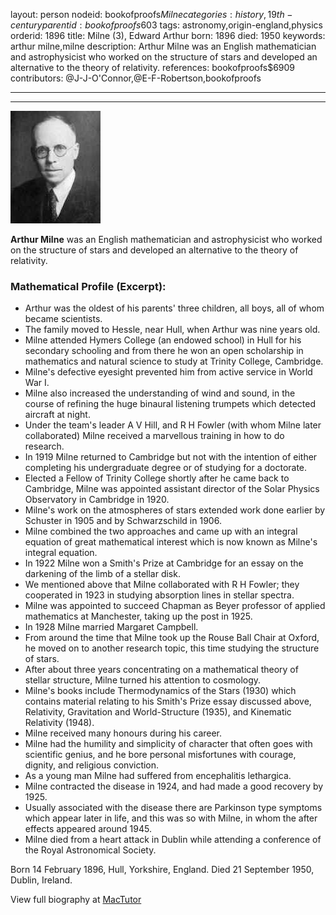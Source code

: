 layout: person
nodeid: bookofproofs$Milne
categories: history,19th-century
parentid: bookofproofs$603
tags: astronomy,origin-england,physics
orderid: 1896
title: Milne (3), Edward Arthur
born: 1896
died: 1950
keywords: arthur milne,milne
description: Arthur Milne was an English mathematician and astrophysicist who worked on the structure of stars and developed an alternative to the theory of relativity.
references: bookofproofs$6909
contributors: @J-J-O'Connor,@E-F-Robertson,bookofproofs

---



---

![Milne.jpg](https://github.com/bookofproofs/bookofproofs.github.io/blob/main/_sources/_assets/images/portraits/Milne.jpg?raw=true)

**Arthur Milne** was an English mathematician and astrophysicist who worked on the structure of stars and developed an alternative to the theory of relativity.

### Mathematical Profile (Excerpt):
* Arthur was the oldest of his parents' three children, all boys, all of whom became scientists.
* The family moved to Hessle, near Hull, when Arthur was nine years old.
* Milne attended Hymers College (an endowed school) in Hull for his secondary schooling and from there he won an open scholarship in mathematics and natural science to study at Trinity College, Cambridge.
* Milne's defective eyesight prevented him from active service in World War I.
* Milne also increased the understanding of wind and sound, in the course of refining the huge binaural listening trumpets which detected aircraft at night.
* Under the team's leader A V Hill, and R H Fowler (with whom Milne later collaborated) Milne received a marvellous training in how to do research.
* In 1919 Milne returned to Cambridge but not with the intention of either completing his undergraduate degree or of studying for a doctorate.
* Elected a Fellow of Trinity College shortly after he came back to Cambridge, Milne was appointed assistant director of the Solar Physics Observatory in Cambridge in 1920.
* Milne's work on the atmospheres of stars extended work done earlier by Schuster in 1905 and by Schwarzschild in 1906.
* Milne combined the two approaches and came up with an integral equation of great mathematical interest which is now known as Milne's integral equation.
* In 1922 Milne won a Smith's Prize at Cambridge for an essay on the darkening of the limb of a stellar disk.
* We mentioned above that Milne collaborated with R H Fowler; they cooperated in 1923 in studying absorption lines in stellar spectra.
* Milne was appointed to succeed Chapman as Beyer professor of applied mathematics at Manchester, taking up the post in 1925.
* In 1928 Milne married Margaret Campbell.
* From around the time that Milne took up the Rouse Ball Chair at Oxford, he moved on to another research topic, this time studying the structure of stars.
* After about three years concentrating on a mathematical theory of stellar structure, Milne turned his attention to cosmology.
* Milne's books include Thermodynamics of the Stars (1930) which contains material relating to his Smith's Prize essay discussed above, Relativity, Gravitation and World-Structure (1935), and Kinematic Relativity (1948).
* Milne received many honours during his career.
* Milne had the humility and simplicity of character that often goes with scientific genius, and he bore personal misfortunes with courage, dignity, and religious conviction.
* As a young man Milne had suffered from encephalitis lethargica.
* Milne contracted the disease in 1924, and had made a good recovery by 1925.
* Usually associated with the disease there are Parkinson type symptoms which appear later in life, and this was so with Milne, in whom the after effects appeared around 1945.
* Milne died from a heart attack in Dublin while attending a conference of the Royal Astronomical Society.

Born 14 February 1896, Hull, Yorkshire, England. Died 21 September 1950, Dublin, Ireland.

View full biography at [MacTutor](https://mathshistory.st-andrews.ac.uk/Biographies/Milne/)
